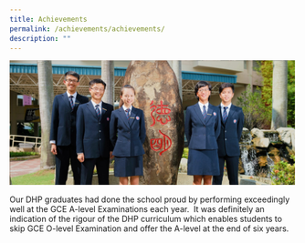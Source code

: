 ```yaml
---
title: Achievements
permalink: /achievements/achievements/
description: ""
---
```

<img src="/images/mastheadachievements.jpg" 
         style="width:500px"
	/>


Our DHP graduates had done the school proud by performing exceedingly well at the GCE A-level Examinations each year.  It was definitely an indication of the rigour of the DHP curriculum which enables students to skip GCE O-level Examination and offer the A-level at the end of six years.